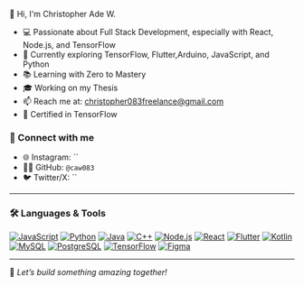 
👋 Hi, I'm Christopher Ade W.

- 💻 Passionate about Full Stack Development, especially with React, Node.js, and TensorFlow
- 🚀 Currently exploring TensorFlow, Flutter,Arduino, JavaScript, and Python
- 📚 Learning with Zero to Mastery
- 🎓 Working on my Thesis
- 📫 Reach me at: christopher083freelance@gmail.com
- 📜 Certified in TensorFlow


### 🔗 Connect with me
- 🌐 Instagram: ``
- 🧑‍💻 GitHub: `@caw083`
- 🐦 Twitter/X: ``

---
### 🛠️ Languages & Tools
[![JavaScript](https://img.shields.io/badge/JavaScript-F7DF1E?style=flat-square&logo=javascript&logoColor=black)](https://developer.mozilla.org/en-US/docs/Web/JavaScript)
[![Python](https://img.shields.io/badge/Python-3776AB?style=flat-square&logo=python&logoColor=white)](https://www.python.org)
[![Java](https://img.shields.io/badge/Java-007396?style=flat-square&logo=java&logoColor=white)](https://www.java.com)
[![C++](https://img.shields.io/badge/C++-00599C?style=flat-square&logo=cplusplus&logoColor=white)](https://www.w3schools.com/cpp/)
[![Node.js](https://img.shields.io/badge/Node.js-339933?style=flat-square&logo=nodedotjs&logoColor=white)](https://nodejs.org)
[![React](https://img.shields.io/badge/React-20232A?style=flat-square&logo=react&logoColor=61DAFB)](https://reactjs.org)
[![Flutter](https://img.shields.io/badge/Flutter-02569B?style=flat-square&logo=flutter&logoColor=white)](https://flutter.dev)
[![Kotlin](https://img.shields.io/badge/Kotlin-7F52FF?style=flat-square&logo=kotlin&logoColor=white)](https://kotlinlang.org)
[![MySQL](https://img.shields.io/badge/MySQL-4479A1?style=flat-square&logo=mysql&logoColor=white)](https://www.mysql.com/)
[![PostgreSQL](https://img.shields.io/badge/PostgreSQL-4169E1?style=flat-square&logo=postgresql&logoColor=white)](https://www.postgresql.org)
[![TensorFlow](https://img.shields.io/badge/TensorFlow-FF6F00?style=flat-square&logo=tensorflow&logoColor=white)](https://www.tensorflow.org)
[![Figma](https://img.shields.io/badge/Figma-F24E1E?style=flat-square&logo=figma&logoColor=white)](https://www.figma.com)

---

📌 *Let’s build something amazing together!*

